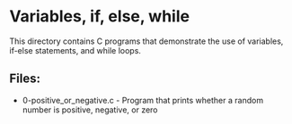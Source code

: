 # Variables, if, else, while

This directory contains C programs that demonstrate the use of variables, if-else statements, and while loops.

## Files:
- 0-positive_or_negative.c - Program that prints whether a random number is positive, negative, or zero
